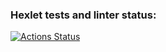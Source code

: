 ### Hexlet tests and linter status:
[![Actions Status](https://github.com/KirVoloff/python-project-83/workflows/hexlet-check/badge.svg)](https://github.com/KirVoloff/python-project-83/actions)